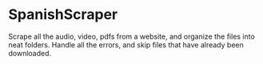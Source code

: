 # SpanishScraper
Scrape all the audio, video, pdfs from a website, and organize the files into neat folders. Handle all the errors, and skip files that have already been downloaded.
